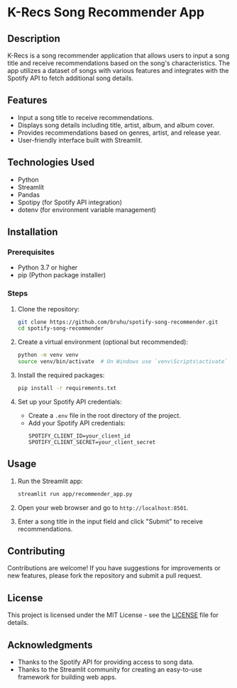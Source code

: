 # K-Recs Song Recommender App

## Description
K-Recs is a song recommender application that allows users to input a song title and receive recommendations based on the song's characteristics. The app utilizes a dataset of songs with various features and integrates with the Spotify API to fetch additional song details.

## Features
- Input a song title to receive recommendations.
- Displays song details including title, artist, album, and album cover.
- Provides recommendations based on genres, artist, and release year.
- User-friendly interface built with Streamlit.

## Technologies Used
- Python
- Streamlit
- Pandas
- Spotipy (for Spotify API integration)
- dotenv (for environment variable management)

## Installation

### Prerequisites
- Python 3.7 or higher
- pip (Python package installer)

### Steps
1. Clone the repository:
   ```bash
   git clone https://github.com/bruhu/spotify-song-recommender.git
   cd spotify-song-recommender
   ```

2. Create a virtual environment (optional but recommended):
   ```bash
   python -m venv venv
   source venv/bin/activate  # On Windows use `venv\Scripts\activate`
   ```

3. Install the required packages:
   ```bash
   pip install -r requirements.txt
   ```

4. Set up your Spotify API credentials:
   - Create a `.env` file in the root directory of the project.
   - Add your Spotify API credentials:
     ```
     SPOTIFY_CLIENT_ID=your_client_id
     SPOTIFY_CLIENT_SECRET=your_client_secret
     ```

## Usage
1. Run the Streamlit app:
   ```bash
   streamlit run app/recommender_app.py
   ```

2. Open your web browser and go to `http://localhost:8501`.

3. Enter a song title in the input field and click "Submit" to receive recommendations.

## Contributing
Contributions are welcome! If you have suggestions for improvements or new features, please fork the repository and submit a pull request.

## License
This project is licensed under the MIT License - see the [LICENSE](LICENSE) file for details.

## Acknowledgments
- Thanks to the Spotify API for providing access to song data.
- Thanks to the Streamlit community for creating an easy-to-use framework for building web apps.
